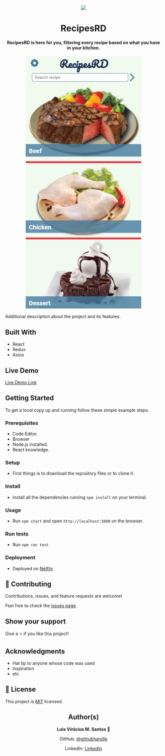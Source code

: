 <p align="center">
  <img src="https://img.shields.io/badge/Microverse-blueviolet">
</p>
  
<h1 align="center">
  RecipesRD
</h1>

<h4 align="center">
  RecipesRD is here for you, filtering every recipe based on what you have in your kitchen. 
</h4>

<p align="center">
  <img src="./ss_app.png">
</p>
  
Additional description about the project and its features.

## Built With

- React
- Redux
- Axios

## Live Demo

[Live Demo Link](https://livedemo.com)


## Getting Started

To get a local copy up and running follow these simple example steps.

### Prerequisites

- Code Editor.
- Browser
- Node.js installed.
- React knowledge.

### Setup

- First things is to download the repository files or to clone it.

### Install

- Install all the dependencies running `npm install` on your terminal.

### Usage

- Run `npm start` and open `http://localhost:3000` on the browser.

### Run tests

- Run `npm run test`

### Deployment

- Deployed on [Netfily](https://www.netlify.com)


## 🤝 Contributing

Contributions, issues, and feature requests are welcome!

Feel free to check the [issues page](https://github.com/luisvinicius09/recipesRD/issues).

## Show your support

Give a ⭐️ if you like this project!

## Acknowledgments

- Hat tip to anyone whose code was used
- Inspiration
- etc

## 📝 License

This project is [MIT](lic.url) licensed.

<h2 align="center">
  Author(s)  
</h2>

<p align="center">
  <strong>Luis Vinicius M. Santos 👤</strong>  
</p>

<p align="center">
  GitHub: <a href="https://github.com/luisvinicius09">@githubhandle</a>
</p>
<p align="center">
  LinkedIn: <a href="https://www.linkedin.com/in/luis-vinicius/">LinkedIn</a>
</p>
